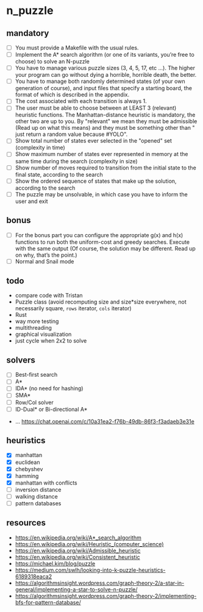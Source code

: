 # n_puzzle

## mandatory

- [ ] You must provide a Makefile with the usual rules.
- [ ] Implement the A\* search algorithm (or one of its variants, you’re free to choose) to solve an N-puzzle
- [ ] You have to manage various puzzle sizes (3, 4, 5, 17, etc ...). The higher your program can go without dying a horrible, horrible death, the better.
- [ ] You have to manage both randomly determined states (of your own generation of course), and input files that specify a starting board, the format of which is described in the appendix.
- [ ] The cost associated with each transition is always 1.
- [ ] The user must be able to choose between at LEAST 3 (relevant) heuristic functions. The Manhattan-distance heuristic is mandatory, the other two are up to you. By "relevant" we mean they must be admissible (Read up on what this means) and they must be something other than " just return a random value because #YOLO".
- [ ] Show total number of states ever selected in the "opened" set (complexity in time)
- [ ] Show maximum number of states ever represented in memory at the same time during the search (complexity in size)
- [ ] Show number of moves required to transition from the initial state to the final state, according to the search
- [ ] Show the ordered sequence of states that make up the solution, according to the search
- [ ] The puzzle may be unsolvable, in which case you have to inform the user and exit

## bonus

- [ ] For the bonus part you can configure the appropriate g(x) and h(x) functions to run both the uniform-cost and greedy searches. Execute with the same output (Of course, the solution may be different. Read up on why, that’s the point.)
- [ ] Normal and Snail mode

## todo

- compare code with Tristan
- Puzzle class (avoid recomputing size and size\*size everywhere, not necessarily square, `rows` iterator, `cols` iterator)
- Rust
- way more testing
- multithreading
- graphical visualization
- just cycle when 2x2 to solve

## solvers

- [ ] Best-first search
- [ ] A\*
- [ ] IDA\* (no need for hashing)
- [ ] SMA\*
- [ ] Row/Col solver
- [ ] ID-Dual\* or Bi-directional A\*
- ... https://chat.openai.com/c/10a31ea2-f76b-49db-86f3-f3adaeb3e31e

## heuristics

- [x] manhattan
- [x] euclidean
- [x] chebyshev
- [x] hamming
- [x] manhattan with conflicts
- [ ] inversion distance
- [ ] walking distance
- [ ] pattern databases

## resources

- https://en.wikipedia.org/wiki/A*_search_algorithm
- https://en.wikipedia.org/wiki/Heuristic_(computer_science)
- https://en.wikipedia.org/wiki/Admissible_heuristic
- https://en.wikipedia.org/wiki/Consistent_heuristic
- https://michael.kim/blog/puzzle
- https://medium.com/swlh/looking-into-k-puzzle-heuristics-6189318eaca2
- https://algorithmsinsight.wordpress.com/graph-theory-2/a-star-in-general/implementing-a-star-to-solve-n-puzzle/
- https://algorithmsinsight.wordpress.com/graph-theory-2/implementing-bfs-for-pattern-database/
